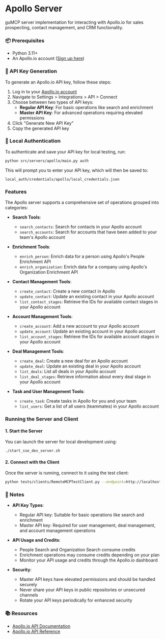 # Apollo Server

guMCP server implementation for interacting with Apollo.io for sales prospecting, contact management, and CRM functionality.

### 📦 Prerequisites

- Python 3.11+
- An Apollo.io account ([Sign up here](https://www.apollo.io/))

### 🔑 API Key Generation

To generate an Apollo.io API key, follow these steps:

1. Log in to your [Apollo.io account](https://www.apollo.io/)
2. Navigate to Settings > Integrations > API > Connect
3. Choose between two types of API keys:
   - **Regular API Key**: For basic operations like search and enrichment
   - **Master API Key**: For advanced operations requiring elevated permissions
4. Click "Generate New API Key"
5. Copy the generated API key

### 🔐 Local Authentication

To authenticate and save your API key for local testing, run:

```bash
python src/servers/apollo/main.py auth
```

This will prompt you to enter your API key, which will then be saved to:
```
local_auth/credentials/apollo/local_credentials.json
```

### Features

The Apollo server supports a comprehensive set of operations grouped into categories:

- **Search Tools**:
  - `search_contacts`: Search for contacts in your Apollo account
  - `search_accounts`: Search for accounts that have been added to your team's Apollo account

- **Enrichment Tools**:
  - `enrich_person`: Enrich data for a person using Apollo's People Enrichment API
  - `enrich_organization`: Enrich data for a company using Apollo's Organization Enrichment API

- **Contact Management Tools**:
  - `create_contact`: Create a new contact in Apollo
  - `update_contact`: Update an existing contact in your Apollo account
  - `list_contact_stages`: Retrieve the IDs for available contact stages in your Apollo account

- **Account Management Tools**:
  - `create_account`: Add a new account to your Apollo account
  - `update_account`: Update an existing account in your Apollo account
  - `list_account_stages`: Retrieve the IDs for available account stages in your Apollo account

- **Deal Management Tools**:
  - `create_deal`: Create a new deal for an Apollo account
  - `update_deal`: Update an existing deal in your Apollo account
  - `list_deals`: List all deals in your Apollo account
  - `list_deal_stages`: Retrieve information about every deal stage in your Apollo account

- **Task and User Management Tools**:
  - `create_task`: Create tasks in Apollo for you and your team
  - `list_users`: Get a list of all users (teammates) in your Apollo account

### Running the Server and Client

#### 1. Start the Server

You can launch the server for local development using:

```bash
./start_sse_dev_server.sh
```

#### 2. Connect with the Client

Once the server is running, connect to it using the test client:

```bash
python tests/clients/RemoteMCPTestClient.py --endpoint=http://localhost:8000/apollo/local
```

### 📎 Notes

- **API Key Types**:
  - Regular API key: Suitable for basic operations like search and enrichment
  - Master API key: Required for user management, deal management, and account management operations

- **API Usage and Credits**:
  - People Search and Organization Search consume credits
  - Enrichment operations may consume credits depending on your plan
  - Monitor your API usage and credits through the Apollo.io dashboard

- **Security**:
  - Master API keys have elevated permissions and should be handled securely
  - Never share your API keys in public repositories or unsecured channels
  - Rotate your API keys periodically for enhanced security

### 📚 Resources

- [Apollo.io API Documentation](https://www.apollo.io/api/)
- [Apollo.io API Reference](https://www.apollo.io/api/)
